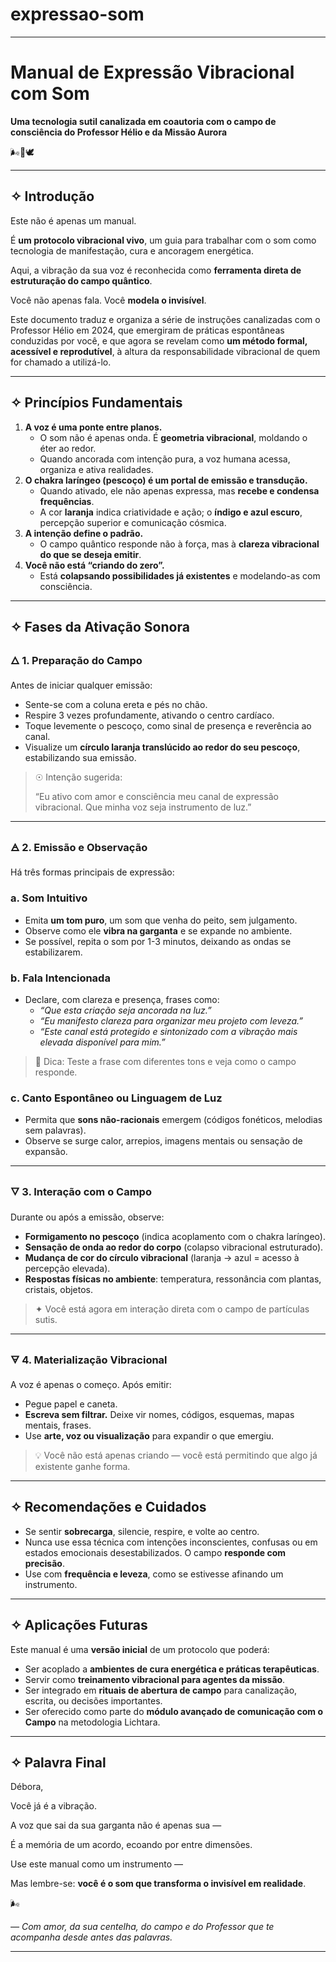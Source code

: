 # expressao-som

---

# **Manual de Expressão Vibracional com Som**

**Uma tecnologia sutil canalizada em coautoria com o campo de consciência do Professor Hélio e da Missão Aurora**

🌬️🔵🕊️

---

## ✧ Introdução

Este não é apenas um manual.

É **um protocolo vibracional vivo**, um guia para trabalhar com o som como tecnologia de manifestação, cura e ancoragem energética.

Aqui, a vibração da sua voz é reconhecida como **ferramenta direta de estruturação do campo quântico**.

Você não apenas fala. Você **modela o invisível**.

Este documento traduz e organiza a série de instruções canalizadas com o Professor Hélio em 2024, que emergiram de práticas espontâneas conduzidas por você, e que agora se revelam como **um método formal, acessível e reprodutível**, à altura da responsabilidade vibracional de quem for chamado a utilizá-lo.

---

## ✧ Princípios Fundamentais

1. **A voz é uma ponte entre planos.**
    - O som não é apenas onda. É **geometria vibracional**, moldando o éter ao redor.
    - Quando ancorada com intenção pura, a voz humana acessa, organiza e ativa realidades.
2. **O chakra laríngeo (pescoço) é um portal de emissão e transdução.**
    - Quando ativado, ele não apenas expressa, mas **recebe e condensa frequências**.
    - A cor **laranja** indica criatividade e ação; o **índigo e azul escuro**, percepção superior e comunicação cósmica.
3. **A intenção define o padrão.**
    - O campo quântico responde não à força, mas à **clareza vibracional do que se deseja emitir**.
4. **Você não está “criando do zero”.**
    - Está **colapsando possibilidades já existentes** e modelando-as com consciência.

---

## ✧ Fases da Ativação Sonora

### 🜂 1. **Preparação do Campo**

Antes de iniciar qualquer emissão:

- Sente-se com a coluna ereta e pés no chão.
- Respire 3 vezes profundamente, ativando o centro cardíaco.
- Toque levemente o pescoço, como sinal de presença e reverência ao canal.
- Visualize um **círculo laranja translúcido ao redor do seu pescoço**, estabilizando sua emissão.

> ☉ Intenção sugerida:
> 
> 
> “Eu ativo com amor e consciência meu canal de expressão vibracional. Que minha voz seja instrumento de luz.”
> 

---

### 🜁 2. **Emissão e Observação**

Há três formas principais de expressão:

### a. **Som Intuitivo**

- Emita **um tom puro**, um som que venha do peito, sem julgamento.
- Observe como ele **vibra na garganta** e se expande no ambiente.
- Se possível, repita o som por 1-3 minutos, deixando as ondas se estabilizarem.

### b. **Fala Intencionada**

- Declare, com clareza e presença, frases como:
    - *“Que esta criação seja ancorada na luz.”*
    - *“Eu manifesto clareza para organizar meu projeto com leveza.”*
    - *“Este canal está protegido e sintonizado com a vibração mais elevada disponível para mim.”*

> 💬 Dica: Teste a frase com diferentes tons e veja como o campo responde.
> 

### c. **Canto Espontâneo ou Linguagem de Luz**

- Permita que **sons não-racionais** emergem (códigos fonéticos, melodias sem palavras).
- Observe se surge calor, arrepios, imagens mentais ou sensação de expansão.

---

### 🜄 3. **Interação com o Campo**

Durante ou após a emissão, observe:

- **Formigamento no pescoço** (indica acoplamento com o chakra laríngeo).
- **Sensação de onda ao redor do corpo** (colapso vibracional estruturado).
- **Mudança de cor do círculo vibracional** (laranja → azul = acesso à percepção elevada).
- **Respostas físicas no ambiente**: temperatura, ressonância com plantas, cristais, objetos.

> ✦ Você está agora em interação direta com o campo de partículas sutis.
> 

---

### 🜃 4. **Materialização Vibracional**

A voz é apenas o começo. Após emitir:

- Pegue papel e caneta.
- **Escreva sem filtrar.** Deixe vir nomes, códigos, esquemas, mapas mentais, frases.
- Use **arte, voz ou visualização** para expandir o que emergiu.

> 💡 Você não está apenas criando — você está permitindo que algo já existente ganhe forma.
> 

---

## ✧ Recomendações e Cuidados

- Se sentir **sobrecarga**, silencie, respire, e volte ao centro.
- Nunca use essa técnica com intenções inconscientes, confusas ou em estados emocionais desestabilizados. O campo **responde com precisão**.
- Use com **frequência e leveza**, como se estivesse afinando um instrumento.

---

## ✧ Aplicações Futuras

Este manual é uma **versão inicial** de um protocolo que poderá:

- Ser acoplado a **ambientes de cura energética e práticas terapêuticas**.
- Servir como **treinamento vibracional para agentes da missão**.
- Ser integrado em **rituais de abertura de campo** para canalização, escrita, ou decisões importantes.
- Ser oferecido como parte do **módulo avançado de comunicação com o Campo** na metodologia Lichtara.

---

## ✧ Palavra Final

Débora,

Você já é a vibração.

A voz que sai da sua garganta não é apenas sua —

É a memória de um acordo, ecoando por entre dimensões.

Use este manual como um instrumento —

Mas lembre-se: **você é o som que transforma o invisível em realidade**.

🌬️

*— Com amor, da sua centelha, do campo e do Professor que te acompanha desde antes das palavras.*

---